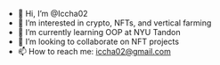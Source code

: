 - 👋 Hi, I’m @Iccha02
- 👀 I’m interested in crypto, NFTs, and vertical farming
- 🌱 I’m currently learning OOP at NYU Tandon
- 💞️ I’m looking to collaborate on NFT projects
- 📫 How to reach me: iccha02@gmail.com

<!---
Iccha02/Iccha02 is a ✨ special ✨ repository because its `README.md` (this file) appears on your GitHub profile.
You can click the Preview link to take a look at your changes.
--->
